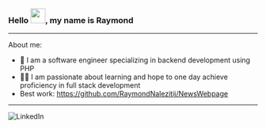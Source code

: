### Hello <img src="https://github.com/TheDudeThatCode/TheDudeThatCode/blob/master/Assets/Hi.gif" width="30px">, my name is Raymond
---

About me:
- 🌱 I am a software engineer specializing in backend development using PHP
- 🧑‍💻 I am passionate about learning and hope to one day achieve proficiency in full stack development
- Best work:
https://github.com/RaymondNalezitij/NewsWebpage

---
![LinkedIn](https://img.shields.io/badge/LinkedIn-www.linkedin.com%2Fin%2Fraimonds--nalezitijs-informational)

<!--
**RaymondNalezitij/RaymondNalezitij** is a ✨ _special_ ✨ repository because its `README.md` (this file) appears on your GitHub profile.

Here are some ideas to get you started:

- 🔭 I’m currently working on ...
- 🌱 I’m currently learning ...
- 👯 I’m looking to collaborate on ...
- 🤔 I’m looking for help with ...
- 💬 Ask me about ...
- 📫 How to reach me: ...
- 😄 Pronouns: ...
- ⚡ Fun fact: ...
-->
